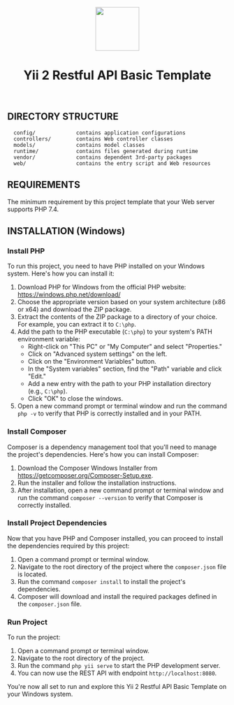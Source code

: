 <p align="center">
    <a href="https://github.com/yiisoft" target="_blank">
        <img src="https://avatars0.githubusercontent.com/u/993323" height="100px">
    </a>
    <h1 align="center">Yii 2 Restful API Basic Template</h1>
    <br>
</p>

DIRECTORY STRUCTURE
-------------------

      config/             contains application configurations
      controllers/        contains Web controller classes
      models/             contains model classes
      runtime/            contains files generated during runtime
      vendor/             contains dependent 3rd-party packages
      web/                contains the entry script and Web resources



REQUIREMENTS
------------

The minimum requirement by this project template that your Web server supports PHP 7.4.


INSTALLATION (Windows)
------------

### Install PHP

To run this project, you need to have PHP installed on your Windows system. Here's how you can install it:

1. Download PHP for Windows from the official PHP website: https://windows.php.net/download/
2. Choose the appropriate version based on your system architecture (x86 or x64) and download the ZIP package.
3. Extract the contents of the ZIP package to a directory of your choice. For example, you can extract it to `C:\php`.
4. Add the path to the PHP executable (`C:\php`) to your system's PATH environment variable:
   - Right-click on "This PC" or "My Computer" and select "Properties."
   - Click on "Advanced system settings" on the left.
   - Click on the "Environment Variables" button.
   - In the "System variables" section, find the "Path" variable and click "Edit."
   - Add a new entry with the path to your PHP installation directory (e.g., `C:\php`).
   - Click "OK" to close the windows.
5. Open a new command prompt or terminal window and run the command `php -v` to verify that PHP is correctly installed and in your PATH.

### Install Composer

Composer is a dependency management tool that you'll need to manage the project's dependencies. Here's how you can install Composer:

1. Download the Composer Windows Installer from https://getcomposer.org/Composer-Setup.exe.
2. Run the installer and follow the installation instructions.
3. After installation, open a new command prompt or terminal window and run the command `composer --version` to verify that Composer is correctly installed.

### Install Project Dependencies

Now that you have PHP and Composer installed, you can proceed to install the dependencies required by this project:

1. Open a command prompt or terminal window.
2. Navigate to the root directory of the project where the `composer.json` file is located.
3. Run the command `composer install` to install the project's dependencies.
4. Composer will download and install the required packages defined in the `composer.json` file.

### Run Project

To run the project:

1. Open a command prompt or terminal window.
2. Navigate to the root directory of the project.
3. Run the command `php yii serve` to start the PHP development server.
4. You can now use the REST API with endpoint `http://localhost:8080`.

You're now all set to run and explore this Yii 2 Restful API Basic Template on your Windows system.